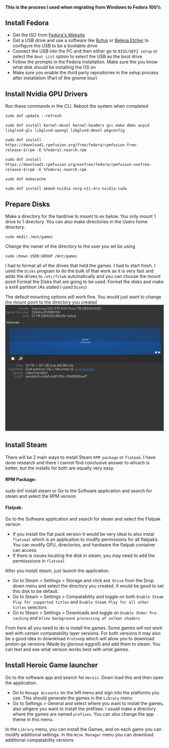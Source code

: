 #### This is the process I used when migrating from Windows to Fedora 100%

## Install Fedora
- Get the ISO from [Fedora's Website](https://fedoraproject.org/workstation/)
- Get a USB drive and use a software like [Rufus](https://rufus.ie/en/) or [Belena Etcher](https://etcher.balena.io/) to configure the USB to be a bootable drive
- Connect the USB into the PC and then either go to `BIOS/UEFI setup` or select the `Boot List` option to select the USB as the boot drive
- Follow the prompts in the Fedora installation. Make sure the you know what disk should be installing the OS on
- Make sure you enable the third party repositories in the setup process after installation (Part of the gnome tour)

## Install Nvidia GPU Drivers

Run these commands in the CLI. Reboot the system when completed
```
sudo dnf update --refresh
```
```
sudo dnf install kernel-devel kernel-headers gcc make dkms acpid libglvnd-glx libglvnd-opengl libglvnd-devel pkgconfig
```
```
sudo dnf install https://download1.rpmfusion.org/free/fedora/rpmfusion-free-release-$(rpm -E %fedora).noarch.rpm
```
```
sudo dnf install https://download1.rpmfusion.org/nonfree/fedora/rpmfusion-nonfree-release-$(rpm -E %fedora).noarch.rpm
```
```
sudo dnf makecache
```
```
sudo dnf install akmod-nvidia xorg-x11-drv-nvidia-cuda
```

## Prepare Disks
 
Make a directory for the hardrive to mount to ex below. You only mount 1 drive to 1 directory. You can also make directories in the Users home directory.
```
sudo mkdir /mnt/games
```
Change the owner of the directory to the user you wil be using
```
sudo chown USER:GROUP /mnt/games
```

I had to format all of the drives that held the games. I had to start fresh.
I used the `Disks` program to do the bulk of that work as it is very fast and adds the drives to `/etc/fstab` automatically and you can choose the mount point 
Format the Disks that are going to be used. Format the disks and make a ext4 partition (As stated I used `Disks`)

The default mounting options will work fine. You would just want to change the mount point to the directory you created
![disks](https://github.com/ebelious/Self-Hosted/blob/main/Images/Screenshot%20from%202024-07-12%2020-46-16.png)


## Install Steam
There will be 2 main ways to install Steam `RPM package` or `flatpak`.
I have done research and there I cannot find conclusive answer to whuich is better, but the installs for both are equally very easy.

#### RPM Package:
sudo dnf install steam or Go to the Software application and search for steam and select the RPM version

#### Flatpak:
Go to the Software application and search for steam and select the Flatpak version
- If you install the flat pack version it would be very ideal to also instal `flatseal` which is an application to modify permissions for all flatpaks. You can modify GPU, directories, and hardware the flatpak container can access
- If there is issues locating the disk in steam, you may need to add the permiossions in `flatseal`

After you install steam, just launch the application.
- Go to Steam > Settings > Storage and click `Add Drive` from the Drop down menu and select the directory you created. It would be good to set this disk to be default.
- Go to Steam > Settings > Compatability and toggle on both `Enable Steam Play for supported titles` and `Enable Steam Play for all other titles` selectors
- Go to Steam > Settings > Downloads and toggle on `Enable Shder Pre-caching` and `Allow background processing of vulkan shaders`

From here all you need to do is install the games. Some games will not work well with certain compatability layer versions.
For both versions it may also be a good idea to downkload `ProtonUp` which will allow you to download proton-ge versions (Made by glorious eggroll) and add them to steam. You can test and see what version works best with what games.


## Install Heroic Game launcher
Go to the software app and search for `Heroic`. Down load this and then open the application.

- Go to `Manage Accounts` on the left menu and sign into the platforms you use. This should generate the games in the `Library` menu
- Go to Settings > General and select where you want to install the games, also whgere you want to install the prefixes. I usuall make a directory where the games are named `prefixes`. You can also change the app theme in this menu.

In the `Library` menu, you can install the Games, and on each game you can modify additional settings.
In the `Wine Manager` menu you can download additional compatability versions
